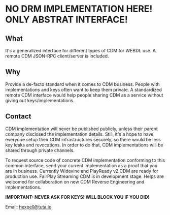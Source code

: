 # NO DRM IMPLEMENTATION HERE! ONLY ABSTRAT INTERFACE!

## What

It's a generalized interface for different types of CDM for WEBDL use. A remote CDM JSON-RPC client/server is included.

## Why

Provide a de-facto standard when it comes to CDM business. People with implementations and keys often want to keep them
private. A standardized remote CDM interface would help people sharing CDM as a service without giving out
keys/implementations.

## Contact

CDM implementation will never be published publicly, unless their parent company disclosed the implementation details.
Still, it's a hope to have everyone setup their CDM infrastructures securely, so there would be less key leaks and
revocations. In order to do that, CDM implementations will be shared through private channels.

To request source code of concrete CDM implementation conforming to this common interface, send your current
implementation as a proof that you are in business. Currently Widevine and PlayReady v2 CDM are ready for production
use. FairPlay Streaming CDM is in development stage. Helps are welcomed for collaboration on new CDM Reverse Engineering
and implementations.

**IMPORTANT: NEVER ASK FOR KEYS! WILL BLOCK YOU IF YOU DID!**

Email: hexpell@tuta.io
